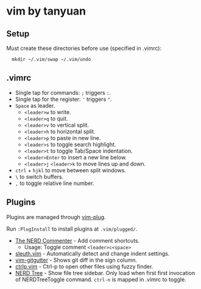 vim by tanyuan
=====

Setup
-----
Must create these directories before use (specified in .vimrc):

      mkdir ~/.vim/swap ~/.vim/undo

.vimrc
-----

* Single tap for commands: `;` triggers `:`.
* Single tap for the register: `'` triggers `"`.
* `Space` as leader.
  * `<leader>w` to write.
  * `<leader>q` to quit.
  * `<leader>v` to vertical split.
  * `<leader>h` to horizontal split.
  * `<leader>p` to paste in new line.
  * `<leader>s` to toggle search highlight.
  * `<leader>t` to toggle Tab/Space indentation.
  * `<leader>Enter` to insert a new line below.
  * `<leader>j` `<leader>k` to move lines up and down.
* `ctrl` + `hjkl` to move between split windows.
* `\` to switch buffers.
* `,` to toggle relative line number.

Plugins
-----
Plugins are managed through [vim-plug](https://github.com/junegunn/vim-plug).

Run `:PlugInstall` to install plugins at `.vim/plugged/`.

* [The NERD Commenter](https://github.com/scrooloose/nerdcommenter) - Add comment shortcuts.
  * Usage: Toggle comment `<leader>c<space>`
* [sleuth.vim](https://github.com/tpope/vim-sleuth) - Automatically detect and change indent settings.
* [vim-gitgutter](https://github.com/airblade/vim-gitgutter) - Shows git diff in the sign column.
* [ctrlp.vim](https://github.com/ctrlpvim/ctrlp.vim) - Ctrl-p to open other files using fuzzy finder.
* [NERD Tree](https://github.com/airblade/scrooloose/nerdtree) - Show file tree sidebar. Only load when first first invocation of NERDTreeToggle command. `ctrl-n` is mapped in .vimrc to toggle.
